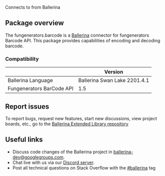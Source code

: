 Connects to  from Ballerina
## Package overview
The fungenerators.barcode is a [Ballerina](https://ballerina.io/) connector for fungenerators Barcode API.
This package provides capabilities of encoding and decoding barcode.

### Compatibility
|                           | Version                   |
|---------------------------|---------------------------|
| Ballerina Language        | Ballerina Swan Lake 2201.4.1|
| Fungenerators BarCode API | 1.5                       |

## Report issues
To report bugs, request new features, start new discussions, view project boards, etc., go to the [Ballerina Extended Library repository](https://github.com/ballerina-platform/ballerina-extended-library)

## Useful links
- Discuss code changes of the Ballerina project in [ballerina-dev@googlegroups.com](mailto:ballerina-dev@googlegroups.com).
- Chat live with us via our [Discord server](https://discord.gg/ballerinalang).
- Post all technical questions on Stack Overflow with the [#ballerina](https://stackoverflow.com/questions/tagged/ballerina) tag
